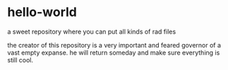 # hello-world
a sweet repository where you can put all kinds of rad files

the creator of this repository is a very important and feared governor of a vast empty expanse.
he will return someday and make sure everything is still cool.
